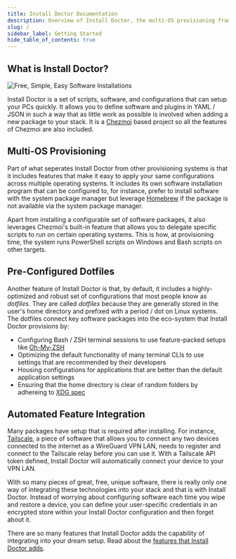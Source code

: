 ```yaml
---
title: Install Doctor Documentation
description: Overview of Install Doctor, the multi-OS provisioning framework that can setup workstations and servers
slug: /
sidebar_label: Getting Started
hide_table_of_contents: true
---
```

## What is Install Doctor?

![Free, Simple, Easy Software Installations](https://install.doctor/assets/img/og.png)

Install Doctor is a set of scripts, software, and configurations that can setup your PCs quickly. It allows you to define software and plugins in YAML / JSON in such a way that as little work as possible is involved when adding a new package to your stack. It is a [Chezmoi](https://www.chezmoi.io/) based project so all the features of Chezmoi are also included.

## Multi-OS Provisioning

Part of what seperates Install Doctor from other provisioning systems is that it includes features that make it easy to apply your same configurations across multiple operating systems. It includes its own software installation program that can be configured to, for instance, prefer to install software with the system package manager but leverage [Homebrew](https://brew.sh/) if the package is not available via the system package manager.

Apart from installing a configurable set of software packages, it also leverages Chezmoi's built-in feature that allows you to delegate specific scripts to run on certain operating systems. This is how, at provisioning time, the system runs PowerShell scripts on Windows and Bash scripts on other targets.

## Pre-Configured Dotfiles

Another feature of Install Doctor is that, by default, it includes a highly-optimized and robust set of configurations that most people know as *dotfiles*. They are called *dotfiles* because they are generally stored in the user's home directory and prefixed with a period / dot on Linux systems. The dotfiles connect key software packages into the eco-system that Install Doctor provisions by:

* Configuring Bash / ZSH terminal sessions to use feature-packed setups like [Oh-My-ZSH](https://ohmyz.sh/)
* Optimizing the default functionality of many terminal CLIs to use settings that are recommended by their developers
* Housing configurations for applications that are better than the default application settings
* Ensuring that the home directory is clear of random folders by adhereing to [XDG spec](https://wiki.archlinux.org/title/XDG_Base_Directory)

## Automated Feature Integration

Many packages have setup that is required after installing. For instance, [Tailscale](https://tailscale.com/), a piece of software that allows you to connect any two devices connected to the internet as a WireGuard VPN LAN, needs to register and connect to the Tailscale relay before you can use it. With a Tailscale API token defined, Install Doctor will automatically connect your device to your VPN LAN.

With so many pieces of great, free, unique software, there is really only one way of integrating these technologies into your stack and that is with Install Doctor. Instead of worrying about configuring software each time you wipe and restore a device, you can define your user-specific credentials in an encrypted store within your Install Doctor configuration and then forget about it.

There are so many features that Install Doctor adds the capability of integrating into your dream setup. Read about the [features that Install Doctor adds](/docs/features).

